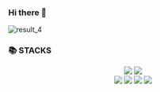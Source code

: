 ### Hi there 👋

![result_4](https://mblogthumb-phinf.pstatic.net/MjAxODA1MDRfMTA2/MDAxNTI1NDEyNDU0MDY3.M8Moe4wlxNWZ_KmPhhfrBfDI_jcsSsf5zh2rdv2ZskUg.Nq5hhtJsRXVm2odrHMDb8F-xWvsbSGVjsZSzAo8QSq0g.GIF.erown_s/%EC%A7%B1%EA%B5%AC%EC%9B%80%EC%A7%A428.gif?type=w800)

<div><h3>📚 STACKS</h3></div>

<div align="center">
  <img src="https://img.shields.io/badge/python-3776AB?style=for-the-badge&logo=python&logoColor=white"> 
  <img src="https://img.shields.io/badge/java-007396?style=for-the-badge&logo=java&logoColor=white">
  <br>
  <img src="https://img.shields.io/badge/html5-E34F26?style=for-the-badge&logo=html5&logoColor=white"> 
  <img src="https://img.shields.io/badge/css-1572B6?style=for-the-badge&logo=css3&logoColor=white"> 
  <img src="https://img.shields.io/badge/javascript-F7DF1E?style=for-the-badge&logo=javascript&logoColor=black"> 
  <img src="https://img.shields.io/badge/react-61DAFB?style=for-the-badge&logo=react&logoColor=black"> 
</div>


<!--
**honi31/honi31** is a ✨ _special_ ✨ repository because its `README.md` (this file) appears on your GitHub profile.

Here are some ideas to get you started:

- 🔭 I’m currently working on ...
- 🌱 I’m currently learning ...
- 👯 I’m looking to collaborate on ...
- 🤔 I’m looking for help with ...
- 💬 Ask me about ...
- 📫 How to reach me: ...
- 😄 Pronouns: ...
- ⚡ Fun fact: ...
-->
